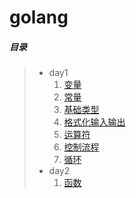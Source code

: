 # golang
##### 目录
> - day1
>   1. [变量](./day1/01_变量.go)
>   2. [常量](./day1/02_常量.go)
>   3. [基础类型](./day1/03_基础类型.go)
>   4. [格式化输入输出](./day1/04_格式化输入输出.go)
>   5. [运算符](./day1/05_运算符.go)
>   6. [控制流程](./day1/06_控制流程.go)
>   7. [循环](./day1/07_循环.go)
> - day2
>   1. [函数](./day2/01_函数.go)

